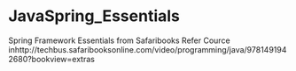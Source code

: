 # JavaSpring_Essentials
Spring Framework Essentials from Safaribooks
Refer Cource inhttp://techbus.safaribooksonline.com/video/programming/java/9781491942680?bookview=extras
